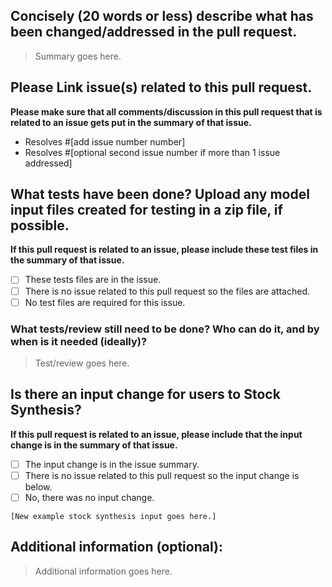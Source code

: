 ## Concisely (20 words or less) describe what has been changed/addressed in the pull request.
> Summary goes here.

## Please Link issue(s) related to this pull request.
**Please make sure that all comments/discussion in this pull request that is related to an issue gets put in the summary of that issue.**
 - Resolves #[add issue number number]
 - Resolves #[optional second issue number if more than 1 issue addressed]


## What tests have been done? Upload any model input files created for testing in a zip file, if possible.
**If this pull request is related to an issue, please include these test files in the summary of that issue.**
 - [ ] These tests files are in the issue.
 - [ ] There is no issue related to this pull request so the files are attached.
 - [ ] No test files are required for this issue.

### What tests/review still need to be done? Who can do it, and by when is it needed (ideally)?
> Test/review goes here.

## Is there an input change for users to Stock Synthesis? 
**If this pull request is related to an issue, please include that the input change is in the summary of that issue.**

- [ ] The input change is in the issue summary.
- [ ] There is no issue related to this pull request so the input change is below.
- [ ] No, there was no input change.

```
[New example stock synthesis input goes here.]
```

## Additional information (optional):
> Additional information goes here.
